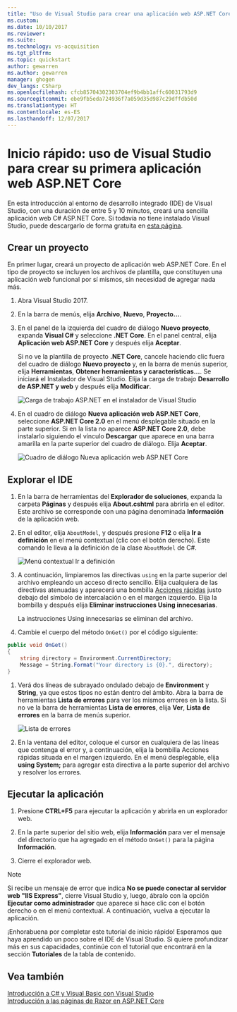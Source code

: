 ```yaml
---
title: "Uso de Visual Studio para crear una aplicación web ASP.NET Core en C# | Microsoft Docs"
ms.custom: 
ms.date: 10/10/2017
ms.reviewer: 
ms.suite: 
ms.technology: vs-acquisition
ms.tgt_pltfrm: 
ms.topic: quickstart
author: gewarren
ms.author: gewarren
manager: ghogen
dev_langs: CSharp
ms.openlocfilehash: cfcb85704302303704ef9b4bb1affc60031793d9
ms.sourcegitcommit: ebe9fb5eda724936f7a059d35d987c29dffdb50d
ms.translationtype: HT
ms.contentlocale: es-ES
ms.lasthandoff: 12/07/2017
---
```

# <a name="quickstart-use-visual-studio-to-create-your-first-aspnet-core-web-app"></a>Inicio rápido: uso de Visual Studio para crear su primera aplicación web ASP.NET Core

En esta introducción al entorno de desarrollo integrado (IDE) de Visual Studio, con una duración de entre 5 y 10 minutos, creará una sencilla aplicación web C# ASP.NET Core. Si todavía no tiene instalado Visual Studio, puede descargarlo de forma gratuita en [esta página](http://www.visualstudio.com).

## <a name="create-a-project"></a>Crear un proyecto

En primer lugar, creará un proyecto de aplicación web ASP.NET Core. En el tipo de proyecto se incluyen los archivos de plantilla, que constituyen una aplicación web funcional por sí mismos, sin necesidad de agregar nada más.

1. Abra Visual Studio 2017.

1. En la barra de menús, elija **Archivo**, **Nuevo**, **Proyecto...**.

1. En el panel de la izquierda del cuadro de diálogo **Nuevo proyecto**, expanda **Visual C#** y seleccione **.NET Core**. En el panel central, elija **Aplicación web ASP.NET Core** y después elija **Aceptar**.

     Si no ve la plantilla de proyecto **.NET Core**, cancele haciendo clic fuera del cuadro de diálogo **Nuevo proyecto** y, en la barra de menús superior, elija **Herramientas**, **Obtener herramientas y características...**. Se iniciará el Instalador de Visual Studio. Elija la carga de trabajo **Desarrollo de ASP.NET y web** y después elija **Modificar**.

     ![Carga de trabajo ASP.NET en el instalador de Visual Studio](../ide/media/quickstart-aspnet-workload.png)

1. En el cuadro de diálogo **Nueva aplicación web ASP.NET Core**, seleccione **ASP.NET Core 2.0** en el menú desplegable situado en la parte superior. Si en la lista no aparece **ASP.NET Core 2.0**, debe instalarlo siguiendo el vínculo **Descargar** que aparece en una barra amarilla en la parte superior del cuadro de diálogo. Elija **Aceptar**.

   ![Cuadro de diálogo Nueva aplicación web ASP.NET Core](../ide/media/quickstart-aspnet-core20.png)

## <a name="explore-the-ide"></a>Explorar el IDE

1. En la barra de herramientas del **Explorador de soluciones**, expanda la carpeta **Páginas** y después elija **About.cshtml** para abrirla en el editor. Este archivo se corresponde con una página denominada **Información** de la aplicación web.

1. En el editor, elija `AboutModel`, y después presione **F12** o elija **Ir a definición** en el menú contextual (clic con el botón derecho). Este comando le lleva a la definición de la clase `AboutModel` de C#.

   ![Menú contextual Ir a definición](../ide/media/quickstart-aspnet-gotodefinition.png)

1. A continuación, limpiaremos las directivas `using` en la parte superior del archivo empleando un acceso directo sencillo. Elija cualquiera de las directivas atenuadas y aparecerá una bombilla [Acciones rápidas](../ide/quick-actions.md) justo debajo del símbolo de intercalación o en el margen izquierdo. Elija la bombilla y después elija **Eliminar instrucciones Using innecesarias**.

     La instrucciones Using innecesarias se eliminan del archivo.

1. Cambie el cuerpo del método `OnGet()` por el código siguiente:

 ```csharp
 public void OnGet()
 {
     string directory = Environment.CurrentDirectory;
     Message = String.Format("Your directory is {0}.", directory);
 }
 ```

1. Verá dos líneas de subrayado ondulado debajo de **Environment** y **String**, ya que estos tipos no están dentro del ámbito. Abra la barra de herramientas **Lista de errores** para ver los mismos errores en la lista. Si no ve la barra de herramientas **Lista de errores**, elija **Ver**, **Lista de errores** en la barra de menús superior.

   ![Lista de errores](../ide/media/quickstart-aspnet-errorlist.png)

1. En la ventana del editor, coloque el cursor en cualquiera de las líneas que contenga el error y, a continuación, elija la bombilla Acciones rápidas situada en el margen izquierdo. En el menú desplegable, elija **using System;** para agregar esta directiva a la parte superior del archivo y resolver los errores.

## <a name="run-the-application"></a>Ejecutar la aplicación

1. Presione **CTRL+F5** para ejecutar la aplicación y abrirla en un explorador web.

1. En la parte superior del sitio web, elija **Información** para ver el mensaje del directorio que ha agregado en el método `OnGet()` para la página **Información**.

1. Cierre el explorador web.

> [!NOTE]
> Si recibe un mensaje de error que indica **No se puede conectar al servidor web "IIS Express"**, cierre Visual Studio y, luego, ábralo con la opción **Ejecutar como administrador** que aparece si hace clic con el botón derecho o en el menú contextual. A continuación, vuelva a ejecutar la aplicación.

¡Enhorabuena por completar este tutorial de inicio rápido! Esperamos que haya aprendido un poco sobre el IDE de Visual Studio. Si quiere profundizar más en sus capacidades, continúe con el tutorial que encontrará en la sección **Tutoriales** de la tabla de contenido.

## <a name="see-also"></a>Vea también

[Introducción a C# y Visual Basic con Visual Studio](getting-started-with-visual-csharp-and-visual-basic.md)  
[Introducción a las páginas de Razor en ASP.NET Core](/aspnet/core/tutorials/razor-pages/razor-pages-start)